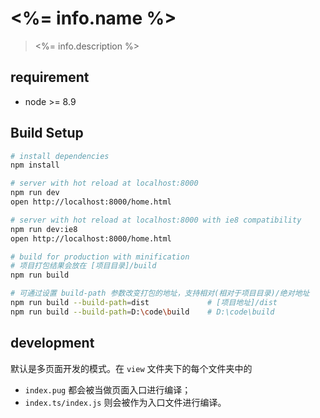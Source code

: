 # <%= info.name %>

> <%= info.description %>

## requirement

- node >= 8.9

## Build Setup

```bash
# install dependencies
npm install

# server with hot reload at localhost:8000
npm run dev
open http://localhost:8000/home.html

# server with hot reload at localhost:8000 with ie8 compatibility
npm run dev:ie8
open http://localhost:8000/home.html

# build for production with minification
# 项目打包结果会放在 [项目目录]/build
npm run build

# 可通过设置 build-path 参数改变打包的地址，支持相对(相对于项目目录)/绝对地址
npm run build --build-path=dist             # [项目地址]/dist
npm run build --build-path=D:\code\build    # D:\code\build
```

## development

默认是多页面开发的模式。在 `view` 文件夹下的每个文件夹中的

- `index.pug` 都会被当做页面入口进行编译；
- `index.ts/index.js` 则会被作为入口文件进行编译。
